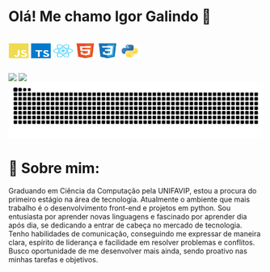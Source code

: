 ###
<h1>Olá! Me chamo Igor Galindo 👋</h1>

<div style="display: inline_block"><br>
  <img align="center" alt="Igor-Js" height="30" width="40" src="https://raw.githubusercontent.com/devicons/devicon/master/icons/javascript/javascript-plain.svg">
  <img align="center" alt="Igor-Ts" height="30" width="40" src="https://raw.githubusercontent.com/devicons/devicon/master/icons/typescript/typescript-plain.svg">
  <img align="center" alt="Igor-React" height="30" width="40" src="https://raw.githubusercontent.com/devicons/devicon/master/icons/react/react-original.svg">
  <img align="center" alt="Igor-HTML" height="30" width="40" src="https://raw.githubusercontent.com/devicons/devicon/master/icons/html5/html5-original.svg">
  <img align="center" alt="Igor-CSS" height="30" width="40" src="https://raw.githubusercontent.com/devicons/devicon/master/icons/css3/css3-original.svg">
  <img align="center" alt="Igor-Python" height="30" width="40" src="https://raw.githubusercontent.com/devicons/devicon/master/icons/python/python-original.svg">
</div>

##

<div> 
  <a href="https://instagram.com/igorgalinddo" target="_blank"><img src="https://img.shields.io/badge/-Instagram-%23E4405F?style=for-the-badge&logo=instagram&logoColor=white" target="_blank"></a>
  <a href="https://www.linkedin.com/in/igor-galindo" target="_blank"><img src="https://img.shields.io/badge/-LinkedIn-%230077B5?style=for-the-badge&logo=linkedin&logoColor=white" target="_blank"></a> 
</div>

<picture>
  <source media="(prefers-color-scheme: dark)" srcset="https://raw.githubusercontent.com/igorgalind0/igorgalind0/output/github-contribution-grid-snake-dark.svg">
  <source media="(prefers-color-scheme: light)" srcset="https://raw.githubusercontent.com/igorgalind0/igorgalind0/output/github-contribution-grid-snake.svg">
  <img alt="github contribution grid snake animation" src="https://raw.githubusercontent.com/igorgalind0/igorgalind0/output/github-contribution-grid-snake.svg">
</picture>

<h1>🔭 Sobre mim:</h1>
<p>Graduando em Ciência da Computação pela UNIFAVIP, estou a procura do primeiro estágio na área de tecnologia. Atualmente o ambiente que mais trabalho é o desenvolvimento front-end e projetos em python. Sou entusiasta por aprender novas linguagens e fascinado por aprender dia após dia, se dedicando a entrar de cabeça no mercado de tecnologia. Tenho habilidades de comunicação, conseguindo me expressar de maneira clara, espírito de liderança e facilidade em resolver problemas e conflitos. Busco oportunidade de me desenvolver mais ainda, sendo proativo nas minhas tarefas e objetivos.</p>

